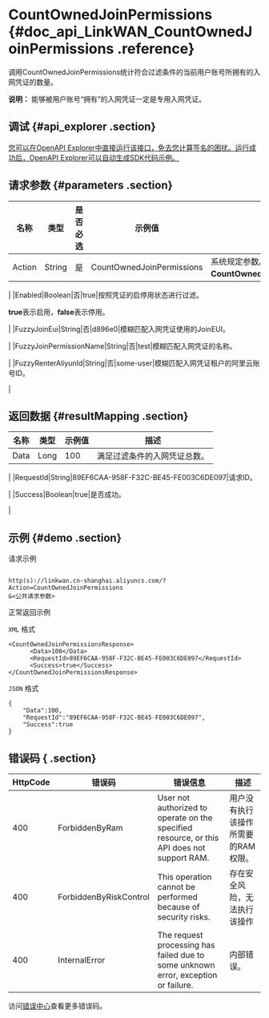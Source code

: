 # CountOwnedJoinPermissions {#doc_api_LinkWAN_CountOwnedJoinPermissions .reference}

调用CountOwnedJoinPermissions统计符合过滤条件的当前用户账号所拥有的入网凭证的数量。

**说明：** 能够被用户账号“拥有”的入网凭证一定是专用入网凭证。

## 调试 {#api_explorer .section}

[您可以在OpenAPI Explorer中直接运行该接口，免去您计算签名的困扰。运行成功后，OpenAPI Explorer可以自动生成SDK代码示例。](https://api.aliyun.com/#product=LinkWAN&api=CountOwnedJoinPermissions&type=RPC&version=2018-12-30)

## 请求参数 {#parameters .section}

|名称|类型|是否必选|示例值|描述|
|--|--|----|---|--|
|Action|String|是|CountOwnedJoinPermissions|系统规定参数。取值：**CountOwnedJoinPermissions**。

 |
|Enabled|Boolean|否|true|按照凭证的启停用状态进行过滤。

 **true**表示启用，**false**表示停用。

 |
|FuzzyJoinEui|String|否|d896e0|模糊匹配入网凭证使用的JoinEUI。

 |
|FuzzyJoinPermissionName|String|否|test|模糊匹配入网凭证的名称。

 |
|FuzzyRenterAliyunId|String|否|some-user|模糊匹配入网凭证租户的阿里云账号ID。

 |

## 返回数据 {#resultMapping .section}

|名称|类型|示例值|描述|
|--|--|---|--|
|Data|Long|100|满足过滤条件的入网凭证总数。

 |
|RequestId|String|89EF6CAA-958F-F32C-BE45-FE003C6DE097|请求ID。

 |
|Success|Boolean|true|是否成功。

 |

## 示例 {#demo .section}

请求示例

``` {#request_demo}

http(s)://linkwan.cn-shanghai.aliyuncs.com/?Action=CountOwnedJoinPermissions
&<公共请求参数>

```

正常返回示例

`XML` 格式

``` {#xml_return_success_demo}
<CountOwnedJoinPermissionsResponse>
      <Data>100</Data>
      <RequestId>89EF6CAA-958F-F32C-BE45-FE003C6DE097</RequestId>
      <Success>true</Success>
</CountOwnedJoinPermissionsResponse>
```

`JSON` 格式

``` {#json_return_success_demo}
{
	"Data":100,
	"RequestId":"89EF6CAA-958F-F32C-BE45-FE003C6DE097",
	"Success":true
}
```

## 错误码 { .section}

|HttpCode|错误码|错误信息|描述|
|--------|---|----|--|
|400|ForbiddenByRam|User not authorized to operate on the specified resource, or this API does not support RAM.|用户没有执行该操作所需要的RAM权限。|
|400|ForbiddenByRiskControl|This operation cannot be performed because of security risks.|存在安全风险，无法执行该操作|
|400|InternalError|The request processing has failed due to some unknown error, exception or failure.|内部错误。|

访问[错误中心](https://error-center.aliyun.com/status/product/LinkWAN)查看更多错误码。

